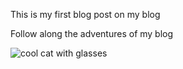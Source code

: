 This is my first blog post on my blog 

Follow along the adventures of my blog 

<img src="/blog/images/cat.jpeg" alt="cool cat with glasses">
